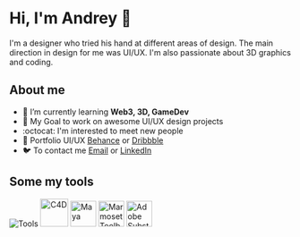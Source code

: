# Hi, I'm Andrey 👋
I'm a designer who tried his hand at different areas of design. The main direction in design for me was UI/UX. I'm also passionate about 3D graphics and coding.

## About me
- 🌳 I’m currently learning **Web3, 3D, GameDev** 
- 🎯 My Goal to work on awesome UI/UX design projects
- :octocat: I'm interested to meet new people
- 🎨 Portfolio UI/UX [Behance](https://www.behance.net/aai210) or [Dribbble](http://dribbble.com/aai210)
- 🐦 To contact me [Email](mailto:aart7f@gmail.com) or [LinkedIn](https://linkedin.com/in/aai210)

<div align="Left">
  <h2> <strong> Some my tools </strong></h2>
  <img src="https://skillicons.dev/icons?i=figma,ps,ae,ai,vscode,unreal,html,css,blender" alt="Tools"> 
  <img src="https://upload.wikimedia.org/wikipedia/en/d/d8/C4D_Logo.png" width="50" height="50" alt="C4D"> 
  <img src="https://damassets.autodesk.net/content/dam/autodesk/www/product-imagery/badge-75x75/simplified-badges/maya-2023-simplified-badge-75x75.png" width="46" height="46" alt="Maya"> 
  <img src="https://www.adobe.com/content/dam/cc/icons/pt_appicon_256.svg" width="46" height="46" alt="Marmoset Toolbag"> 
  <img src="https://marmoset.co/wp-content/uploads/2020/12/logo_simple_dark128.png" width="46" height="46" alt="Adobe Substance 3D Painter"> 
  <br></div>
 

<!--
**aai210/aai210** is a ✨ _special_ ✨ repository because its `README.md` (this file) appears on your GitHub profile.

Here are some ideas to get you started:

- 🔭 I’m currently working on ...
- 🌱 I’m currently learning ...
- 👯 I’m looking to collaborate on ...
- 🤔 I’m looking for help with ...
- 💬 Ask me about ...
- 📫 How to reach me: ...
- 😄 Pronouns: ...
- ⚡ Fun fact: ...
-->
